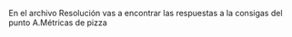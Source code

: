 En el archivo Resolución vas a encontrar las respuestas a la consigas del punto A.Métricas de pizza
